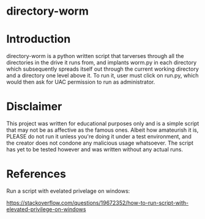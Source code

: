 # directory-worm

# Introduction
directory-worm is a python written script that tarverses through all the directories in the drive it runs from, and implants worm.py in each directory which subsequently spreads itself out through the current working directory and a directory one level above it. To run it, user must click on run.py, which would then ask for UAC permission to run as administrator.

# Disclaimer
This project was written for educational purposes only and is a simple script that may not be as affective as the famous ones. Albeit how amateurish it is, PLEASE do not run it unless you're doing it under a test environment, and the creator does not condone any malicious usage whatsoever. The script has yet to be tested however and was written without any actual runs.

# References
Run a script with evelated privelage on windows:

https://stackoverflow.com/questions/19672352/how-to-run-script-with-elevated-privilege-on-windows

